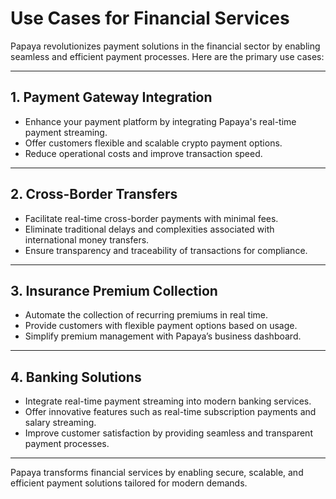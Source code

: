 
# **Use Cases for Financial Services**

Papaya revolutionizes payment solutions in the financial sector by enabling seamless and efficient payment processes. Here are the primary use cases:

---

## **1. Payment Gateway Integration**

- Enhance your payment platform by integrating Papaya's real-time payment streaming.
- Offer customers flexible and scalable crypto payment options.
- Reduce operational costs and improve transaction speed.

---

## **2. Cross-Border Transfers**

- Facilitate real-time cross-border payments with minimal fees.
- Eliminate traditional delays and complexities associated with international money transfers.
- Ensure transparency and traceability of transactions for compliance.

---

## **3. Insurance Premium Collection**

- Automate the collection of recurring premiums in real time.
- Provide customers with flexible payment options based on usage.
- Simplify premium management with Papaya’s business dashboard.

---

## **4. Banking Solutions**

- Integrate real-time payment streaming into modern banking services.
- Offer innovative features such as real-time subscription payments and salary streaming.
- Improve customer satisfaction by providing seamless and transparent payment processes.

---

Papaya transforms financial services by enabling secure, scalable, and efficient payment solutions tailored for modern demands.
